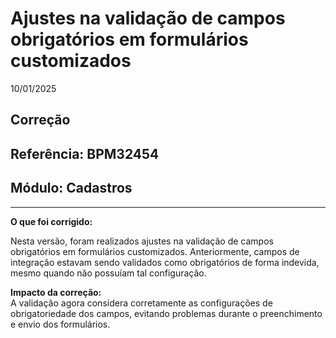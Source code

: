 # Ajustes na validação de campos obrigatórios em formulários customizados
10/01/2025  
## Correção  
## Referência: BPM32454  
## Módulo: Cadastros 
***

**O que foi corrigido:**  

Nesta versão, foram realizados ajustes na validação de campos obrigatórios em formulários customizados. Anteriormente, campos de integração estavam sendo validados como obrigatórios de forma indevida, mesmo quando não possuíam tal configuração.

**Impacto da correção:**  
A validação agora considera corretamente as configurações de obrigatoriedade dos campos, evitando problemas durante o preenchimento e envio dos formulários.